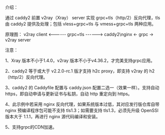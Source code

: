 介绍：

通过 caddy2 前置 v2ray（Xray） server 实现 grpc+tls（http/2）反向代理，tls 由 caddy2 提供及处理；包括 vless+grpc+tls 与 vmess+grpc+tls 两种应用。

原理图： v2ray client <------ grpc+tls ------> caddy2\nginx <- grpc -> v2ray server

注意：

1、Xray 版本不小于1.4.0，v2ray 版本不小于v4.36.2，才完美支持grpc应用。

2、caddy2 等于或大于 v2.2.0-rc.1 版才支持 h2c proxy，即支持 v2ray 的 h2（http/2）反向代理。

3、caddy2 的 Caddyfile 配置与 caddy.json 配置二选一（效果一样）。支持自动 https，即自动申请与更新证书与私钥，自动 http 重定向到 https。

4、此示例中若采用 nginx 反向代理，如果系统版本过低，其对应发行版仓库自带 nginx 预编译程序包可能不支持 tls1.3；如需要支持 tls1.3，必须先升级 OpenSSl 版本大于 1.1.1，再进行 nginx 源代码编译和安装。

5、支持grpc的CDN加速。
